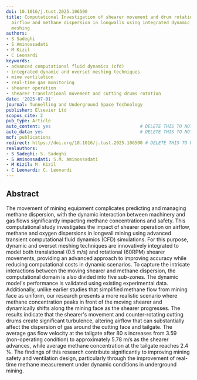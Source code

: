 ```yaml
---
doi: 10.1016/j.tust.2025.106500
title: Computational Investigation of shearer movement and drum rotation effects on
  airflow and methane dispersion in longwalls using integrated dynamic and overset
  meshing
authors:
- S Sadeghi
- S Aminossadati
- M Kizil
- C Leonardi
keywords:
- advanced computational fluid dynamics (cfd)
- integrated dynamic and overset meshing techniques
- mine ventilation
- real-time gas monitoring
- shearer operation
- shearer translational movement and cutting drums rotation
date: '2025-07-01'
journal: Tunnelling and Underground Space Technology
publisher: Elsevier Ltd
scopus_cite: 2
pub_type: Article
auto_content: yes                                  # DELETE THIS TO NOT AUTO GENERATE CONTENT
auto_data: yes                                     # DELETE THIS TO NOT AUTO GENERATE METADATA
mcf: publications
redirect: https://doi.org/10.1016/j.tust.2025.106500 # DELETE THIS TO NOT REDIRECT
realauthors:
- S Sadeghi: S. Sadeghi
- S Aminossadati: S.M. Aminossadati
- M Kizil: M. Kizil
- C Leonardi: C. Leonardi
---
```



## Abstract
The movement of mining equipment complicates predicting and managing methane dispersion, with the dynamic interaction between machinery and gas flows significantly impacting methane concentrations and safety. This computational study investigates the impact of shearer operation on airflow, methane and oxygen dispersions in longwall mining using advanced transient computational fluid dynamics (CFD) simulations. For this purpose, dynamic and overset meshing techniques are innovatively integrated to model both translational (0.5 m/s) and rotational (60RPM) shearer movements, providing an advanced approach to improving accuracy while reducing computational costs in dynamic scenarios. To capture the intricate interactions between the moving shearer and methane dispersion, the computational domain is also divided into five sub-zones. The dynamic model's performance is validated using existing experimental data. Additionally, unlike earlier studies that simplified methane flow from mining face as uniform, our research presents a more realistic scenario where methane concentration peaks in front of the moving shearer and dynamically shifts along the mining face as the shearer progresses. The results indicate that the shearer's movement and counter-rotating cutting drums create significant turbulence, altering airflow that can substantially affect the dispersion of gas around the cutting face and tailgate. The average gas flow velocity at the tailgate after 80 s increases from 3.59 (non-operating condition) to approximately 5.78 m/s as the shearer advances, while average methane concentration at the tailgate reaches 2.4 %. The findings of this research contribute significantly to improving mining safety and ventilation design, particularly through the improvement of real-time methane measurement under dynamic conditions in underground mining.
